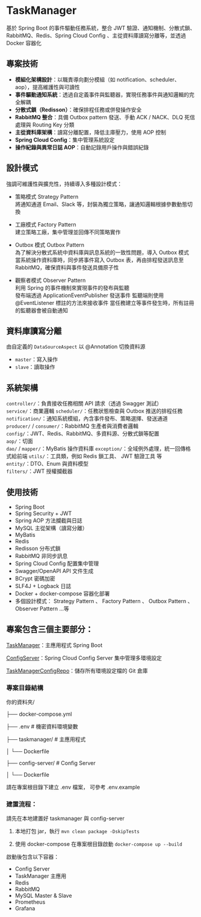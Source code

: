 # TaskManager

基於 Spring Boot 的事件驅動任務系統，整合 JWT 驗證、通知機制、分散式鎖、RabbitMQ、Redis、Spring Cloud Config 、主從資料庫讀寫分離等，並透過 Docker 容器化

##  專案技術
- **模組化架構設計**：以職責導向劃分模組（如 notification、scheduler、aop），提高維護性與可讀性
- **事件驅動通知系統**：透過自定義事件與監聽器，實現任務事件與通知邏輯的完全解耦
- **分散式鎖（Redisson）**：確保排程任務或併發操作安全
- **RabbitMQ 整合**：具備 Outbox pattern 發送、手動 ACK / NACK、DLQ 死信處理與 Routing Key 分類
- **主從資料庫架構**：讀寫分離配置，降低主庫壓力，使用 AOP 控制
- **Spring Cloud Config**：集中管理系統設定
- **操作紀錄與異常日誌 AOP**：自動記錄用戶操作與錯誤紀錄

## 設計模式

強調可維護性與擴充性，持續導入多種設計模式：

- 策略模式 Strategy Pattern  
  將通知通道 Email、Slack 等，封裝為獨立策略，讓通知邏輯根據參數動態切換

- 工廠模式 Factory Pattern  
  建立策略工廠，集中管理並回傳不同策略實作

- Outbox 模式 Outbox Pattern  
  為了解決分散式系統中資料庫與訊息系統的一致性問題，導入 Outbox 模式  
  當系統操作資料庫時，同步將事件寫入 Outbox 表，再由排程發送訊息至 RabbitMQ，確保資料與事件發送具備原子性

- 觀察者模式 Observer Pattern  
  利用 Spring 的事件機制來實現事件的發布與監聽  
  發布端透過 ApplicationEventPublisher 發送事件
  監聽端則使用 @EventListener 標註的方法來接收事件
  當任務建立等事件發生時，所有註冊的監聽器會被自動通知

## 資料庫讀寫分離
由自定義的 `DataSourceAspect` 以 @Annotation 切換資料源  
- `master`：寫入操作
- `slave`：讀取操作  

## 系統架構

`controller/`：負責接收任務相關 API 請求（透過 Swagger 測試）  
`service/`：商業邏輯
`scheduler/`：任務狀態檢查與 Outbox 推送的排程任務  
`notification/`：通知系統模組，內含事件發布、策略選擇、發送通道  
`producer/` / `consumer/`：RabbitMQ 生產者與消費者邏輯  
`config/`：JWT、Redis、RabbitMQ、多資料源、分散式鎖等配置  
`aop/`：切面  
`dao/` / `mapper/`：MyBatis 操作資料庫
`exception/`：全域例外處理，統一回傳格式給前端
`utils/`：工具類，例如 Redis 鎖工具、 JWT 驗證工具 等  
`entity/`：DTO、Enum 與資料模型  
`filters/`：JWT 授權攔截器 

## 使用技術
- Spring Boot
- Spring Security + JWT
- Spring AOP 方法攔截與日誌
- MySQL 主從架構（讀寫分離）  
- MyBatis
- Redis
- Redisson 分布式鎖
- RabbitMQ 非同步訊息 
- Spring Cloud Config 配置集中管理  
- Swagger/OpenAPI API 文件生成  
- BCrypt 密碼加密  
- SLF4J + Logback 日誌  
- Docker + docker-compose 容器化部署
- 多個設計模式： Strategy Pattern 、 Factory Pattern 、 Outbox Pattern 、 Observer Pattern ...等

## 專案包含三個主要部分：

[TaskManager](https://github.com/YuChengLin0110/Taskmanager)：主應用程式 Spring Boot

[ConfigServer](https://github.com/YuChengLin0110/TaskmanagerConfigServer)：Spring Cloud Config Server 集中管理多環境設定 

[TaskManagerConfigRepo](https://github.com/YuChengLin0110/TaskManagerConfigRepo)：儲存所有環境設定檔的 Git 倉庫

### 專案目錄結構
你的資料夾/

├── docker-compose.yml

├── .env                    # 機密資料環境變數

├── taskmanager/            # 主應用程式 

│   └── Dockerfile

├── config-server/          # Config Server 

│   └── Dockerfile

請在專案根目錄下建立 .env 檔案， 可參考 .env.example

### 建置流程：  
請先在本地建置好 taskmanager 與 config-server
1. 本地打包 jar，執行 `mvn clean package -DskipTests` 

2. 使用 docker-compose 在專案根目錄啟動 `docker-compose up --build`

啟動後包含以下容器：  
- Config Server  
- TaskManager 主應用
- Redis  
- RabbitMQ
- MySQL Master & Slave
- Prometheus  
- Grafana
